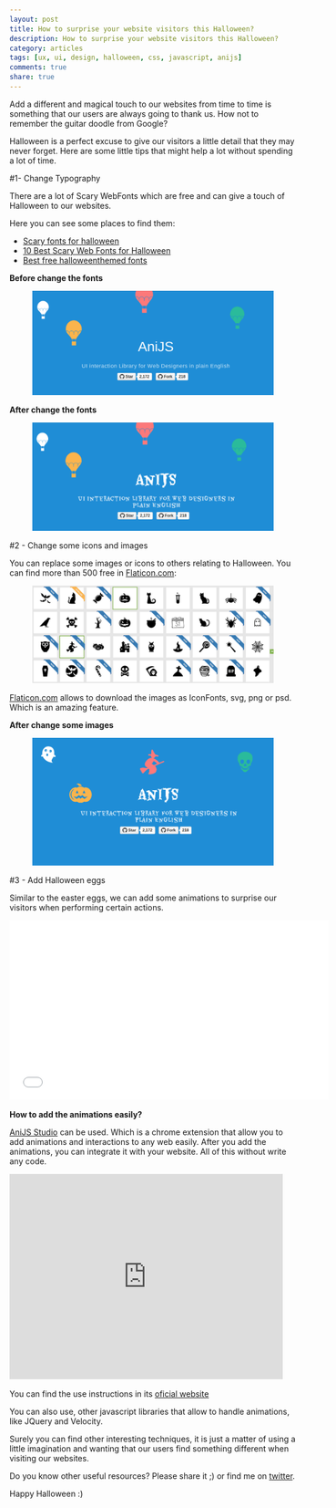 ```yaml
---
layout: post
title: How to surprise your website visitors this Halloween?
description: How to surprise your website visitors this Halloween?
category: articles
tags: [ux, ui, design, halloween, css, javascript, anijs]
comments: true
share: true
---
```


Add a different and magical touch to our websites from time to time is something that our users are always going to thank us. How not to remember the guitar doodle from Google?

Halloween is a perfect excuse to give our visitors a little detail that they may never forget. Here are some little tips that might help a lot without spending a lot of time.

#1- Change Typography

There are a lot of Scary WebFonts which are free and can give a touch of Halloween to our websites.

Here you can see some places to find them:

- [Scary fonts for halloween](http://googlewebfonts.blogspot.com/2011/10/scary-fonts-for-halloween.html)
- [10 Best Scary Web Fonts for Halloween](http://intavant.com/blog/2012/10-best-scary-web-fonts-for-halloween/)
- [Best free halloweenthemed fonts](http://www.twelveskip.com/resources/fonts/1039/best-free-halloweenthemed-fonts)

**Before change the fonts**
<figure>
    <a href="https://anijs.github.io/"><img src="/images/2014-10-26-how-to-sorprise-your-websites-visitants-on-halloween/anijsbefore.png"></a>
</figure>

**After change the fonts**
<figure>
    <a href="https://anijs.github.io/"><img src="/images/2014-10-26-how-to-sorprise-your-websites-visitants-on-halloween/anijs-font-after.png"></a>
</figure>

#2 - Change some icons and images

You can replace some  images or icons to others relating to Halloween. You can find more than 500 free in [Flaticon.com](http://www.flaticon.com/search/halloween):

<figure>
    <a href="https://www.flaticon.com/search/halloween"><img src="/images/2014-10-26-how-to-sorprise-your-websites-visitants-on-halloween/halloweenvectors.png"></a>
</figure>

[Flaticon.com](http://www.flaticon.com/search/halloween) allows to download the images as IconFonts, svg, png or psd. Which is an  amazing feature.

**After change some images**
<figure>
    <a href="https://anijs.github.io/"><img src="/images/2014-10-26-how-to-sorprise-your-websites-visitants-on-halloween/anijs-icons-final.png"></a>
</figure>


#3 - Add Halloween eggs

Similar to the easter eggs, we can add some animations to surprise our visitors when performing certain actions.

<iframe width="560" height="315" src="//www.youtube.com/embed/9fL-Z9NEWIY?list=PLUVvd_W7urmg5iEmCATQS4ekARgyshUZa" frameborder="0" allowfullscreen></iframe>

**How to add the animations easily?**

[AniJS Studio](https://chrome.google.com/webstore/detail/anijs-studio/alnnlebgnablnnbhidppfpcpmlopegib?hl=en) can be used. Which is a chrome extension that allow you to add animations and interactions to any web easily. After you add the animations, you can integrate it with your website. All of this without write any code.

<iframe width="480" height="360" src="https://www.youtube.com/embed/4WWa2qcfCEk" frameborder="0"> </iframe>

You can find the use instructions in its [oficial website](http://anijs.github.io/studio/#usage)

You can also use, other javascript libraries that allow to handle animations, like JQuery and Velocity.

Surely you can find other interesting techniques, it is just a matter of using a little imagination and wanting that our users find something different when visiting our websites.

Do you know other useful resources? Please share it ;) or find me on [twitter](https://twitter.com/dariel_noel).

Happy Halloween :)


